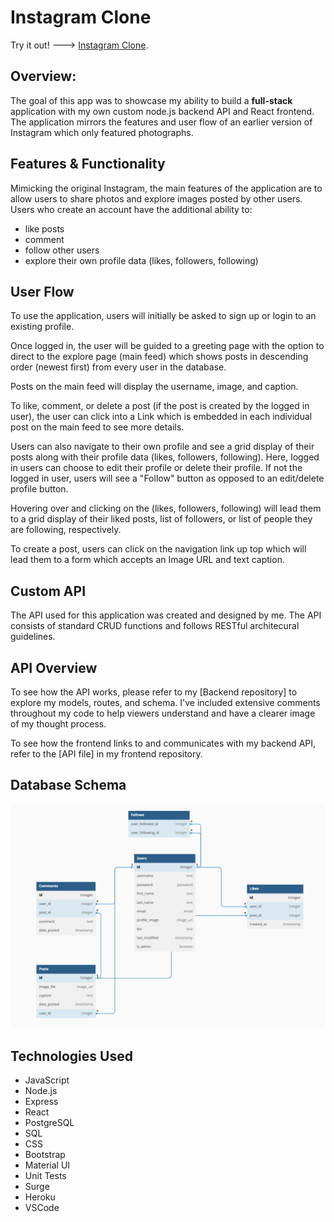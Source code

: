# **Instagram Clone**
Try it out! ---> [Instagram Clone](insta_caeden.surge.sh).


## **Overview:**
The goal of this app was to showcase my ability to build a __full-stack__ application with my own custom node.js backend API and React frontend. The application mirrors the features and user flow of an earlier version of Instagram which only featured photographs. 

## **Features & Functionality**
Mimicking the original Instagram, the main features of the application are to allow users to share photos and explore images posted by other users. Users who create an account have the additional ability to:
- like posts
- comment 
- follow other users
- explore their own profile data (likes, followers, following)

## **User Flow**
To use the application, users will initially be asked to sign up or login to an existing profile. 

Once logged in, the user will be guided to a greeting page with the option to direct to the explore page (main feed) which shows posts in descending order (newest first) from every user in the database. 

Posts on the main feed will display the username, image, and caption. 

To like, comment, or delete a post (if the post is created by the logged in user), the user can click into a Link which is embedded in each individual post on the main feed to see more details. 

Users can also navigate to their own profile and see a grid display of their posts along with their profile data (likes, followers, following). Here, logged in users can choose to edit their profile or delete their profile. If not the logged in user, users will see a "Follow" button as opposed to an edit/delete profile button. 

Hovering over and clicking on the (likes, followers, following) will lead them to a grid display of their liked posts, list of followers, or list of people they are following, respectively. 

To create a post, users can click on the navigation link up top which will lead them to a form which accepts an Image URL and text caption. 

## **Custom API**
The API used for this application was created and designed by me. The API consists of standard CRUD functions and follows RESTful architecural guidelines. 

## **API Overview**
To see how the API works, please refer to my [Backend repository] to explore my models, routes, and schema. I've included extensive comments throughout my code to help viewers understand and have a clearer image of my thought process. 

To see how the frontend links to and communicates with my backend API, refer to the [API file] in my frontend repository. 


## **Database Schema**
![Schema](images/schema.png)


## **Technologies Used**
- JavaScript
- Node.js
- Express
- React
- PostgreSQL
- SQL
- CSS
- Bootstrap
- Material UI
- Unit Tests
- Surge
- Heroku
- VSCode


